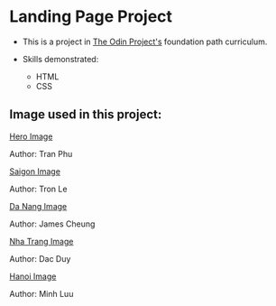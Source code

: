 # Landing Page Project

- This is a project in [The Odin Project's](https://www.theodinproject.com/) foundation path curriculum.

- Skills demonstrated:
  - HTML
  - CSS

## Image used in this project:

[Hero Image](https://unsplash.com/photos/yPP08FAft7I)

Author: Tran Phu

[Saigon Image](https://unsplash.com/photos/wUk2U5Wirxg)

Author: Tron Le

[Da Nang Image](https://unsplash.com/photos/SrYiMfp4edw)

Author: James Cheung

[Nha Trang Image](https://unsplash.com/photos/dbm6qjNeFo8)

Author: Dac Duy

[Hanoi Image](https://unsplash.com/photos/XZHK8gR1xh4)

Author: Minh Luu
